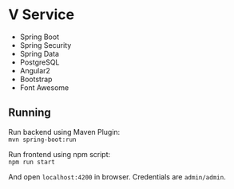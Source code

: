 # V Service

* Spring Boot
* Spring Security
* Spring Data
* PostgreSQL
* Angular2
* Bootstrap
* Font Awesome

## Running

Run backend using Maven Plugin:  
`mvn spring-boot:run`

Run frontend using npm script:  
`npm run start`

And open `localhost:4200` in browser. Credentials are `admin/admin`.